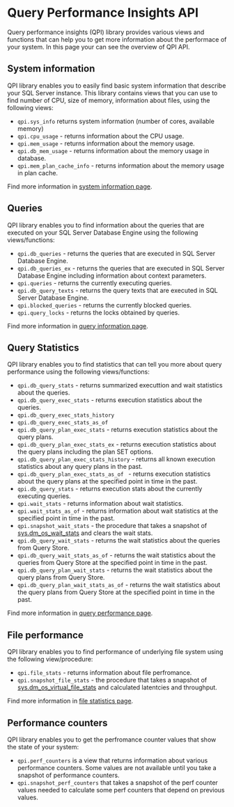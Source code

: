 # Query Performance Insights API

Query performance insights (QPI) library provides various views and functions that can help you to get more information about the performace of your system. In this page your can see the overview of QPI API.

## System information

QPI library enables you to easily find basic system information that describe your SQL Server instance. This library contains views that you can use to find number of CPU, size of memory, information about files, using the following views: 
 - `qpi.sys_info` returns system information (number of cores, available memory)
 - `qpi.cpu_usage` - returns information about the CPU usage.
 - `qpi.mem_usage` - returns information about the memory usage.
 - `qpi.db_mem_usage` - returns information about the memory usage in database.
 - `qpi.mem_plan_cache_info` - returns information about the memory usage in plan cache.

Find more information in [system information page](doc/SystemInfo.md).

## Queries

QPI library enables you to find information about the queries that are executed on your SQL Server Database Engine using the following views/functions:
 - `qpi.db_queries` - returns the queries that are executed in SQL Server Database Engine.
 - `qpi.db_queries_ex` - returns the queries that are executed in SQL Server Database Engine including information about context parameters.
 - `qpi.queries` - returns the currently executing queries.
 - `qpi.db_query_texts` - returns the query texts that are executed in SQL Server Database Engine.
 - `qpi.blocked_queries` - returns the currently blocked queries.
 - `qpi.query_locks` - returns the locks obtained by queries.

 Find more information in [query information page](doc/QueryInfo.md).

## Query Statistics

QPI library enables you to find statistics that can tell you more about query performance using the following views/functions:

 - `qpi.db_query_stats` - returns summarized executtion and wait statistics about the queries.
 - `qpi.db_query_exec_stats` - returns execution statistics about the queries.
 - `qpi.db_query_exec_stats_history`
 - `qpi.db_query_exec_stats_as_of`
 - `qpi.db_query_plan_exec_stats` - returns execution statistics about the query plans.
 - `qpi.db_query_plan_exec_stats_ex` - returns execution statistics about the query plans including the plan SET options.
 - `qpi.db_query_plan_exec_stats_history` - returns all known execution statistics about any query plans in the past.
 - `qpi.db_query_plan_exec_stats_as_of ` - returns execution statistics about the query plans at the specified point in time in the past.
 - `qpi.db_query_stats` - returns execution stats about the currently executing queries.
 - `qpi.wait_stats` - returns information about wait statistics.
 - `qpi.wait_stats_as_of` - returns information about wait statistics at the specified point in time in the past.
 - `qpi.snapshot_wait_stats` - the procedure that takes a snapshot of [sys.dm_os_wait_stats](https://docs.microsoft.com/en-us/sql/relational-databases/system-dynamic-management-views/sys-dm-os-wait-stats-transact-sql?view=sql-server-2017) and clears the wait stats.
 - `qpi.db_query_wait_stats` - returns the wait statistics about the queries from Query Store.
 - `qpi.db_query_wait_stats_as_of` - returns the wait statistics about the queries from Query Store at the specified point in time in the past.
 - `qpi.db_query_plan_wait_stats` - returns the wait statistics about the query plans from Query Store.
 - `qpi.db_query_plan_wait_stats_as_of` - returns the wait statistics about the query plans from Query Store at the specified point in time in the past.
 
Find more information in [query performance page](doc/QueryStatistics.md).

## File performance

QPI library enables you to find performance of underlying file system using the following view/procedure:
 - `qpi.file_stats` - returns information about file perfromance.
 - `qpi.snapshot_file_stats` - the procedure that takes a snapshot of [sys.dm_os_virtual_file_stats](https://docs.microsoft.com/en-us/sql/relational-databases/system-dynamic-management-views/sys-dm-io-virtual-file-stats-transact-sql?view=sql-server-2017) and calculated latentcies and throughput.

Find more information in [file statistics page](doc/FileStatistics.md).

## Performance counters

QPI library enables you to get the perfromance counter values that show the state of your system:
 - `qpi.perf_counters` is a view that returns information about various performance counters. Some values are not available until you take a snapshot of performance counters.
 - `qpi.snapshot_perf_counters` that takes a snapshot of the perf counter values needed to calculate some perf counters that depend on previous values.